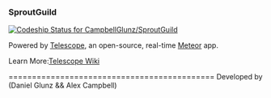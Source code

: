 ### SproutGuild ###
[ ![Codeship Status for CampbellGlunz/SproutGuild](https://www.codeship.io/projects/c1631c50-d984-0131-8a5d-1eb166dc5ccc/status)](https://www.codeship.io/projects/24176)

Powered by [Telescope](https://github.com/TelescopeJS/Telescope), an open-source, real-time [Meteor](https://www.meteor.com/) app. 

Learn More:[Telescope Wiki](https://github.com/SachaG/Telescope/wiki)

============================================
Developed by (Daniel Glunz && Alex Campbell)
